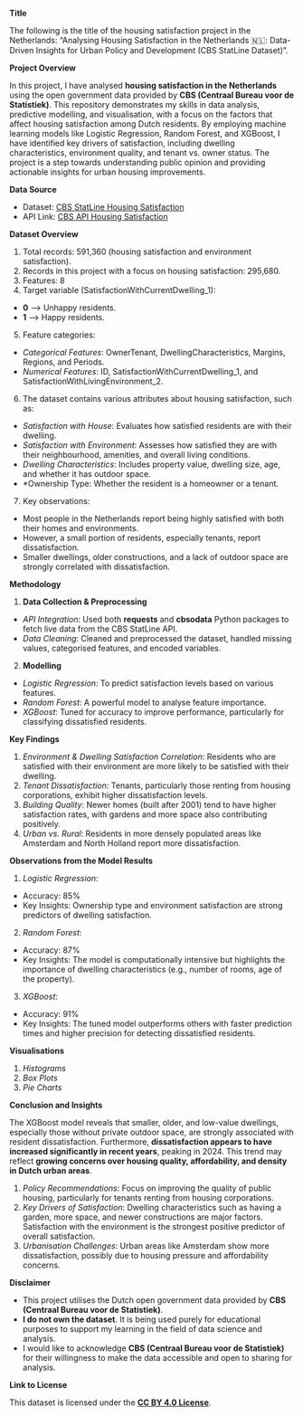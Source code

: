 **Title**

The following is the title of the housing satisfaction project in the Netherlands: “Analysing Housing Satisfaction in the Netherlands 🇳🇱: Data-Driven Insights for Urban Policy and Development (CBS StatLine Dataset)”.

**Project Overview**

In this project, I have analysed **housing satisfaction in the Netherlands** using the open government data provided by **CBS (Centraal Bureau voor de Statistiek)**. This repository demonstrates my skills in data analysis, predictive modelling, and visualisation, with a focus on the factors that affect housing satisfaction among Dutch residents. By employing machine learning models like Logistic Regression, Random Forest, and XGBoost, I have identified key drivers of satisfaction, including dwelling characteristics, environment quality, and tenant vs. owner status. The project is a step towards understanding public opinion and providing actionable insights for urban housing improvements.

**Data Source**

- Dataset: [CBS StatLine Housing Satisfaction](https://opendata.cbs.nl/statline/portal.html?_la=en&_catalog=CBS&tableId=84571ENG&_theme=1168)
- API Link: [CBS API Housing Satisfaction](https://opendata.cbs.nl/ODataApi/odata/84571ENG)

**Dataset Overview**

1) Total records: 591,360 (housing satisfaction and environment satisfaction).
2) Records in this project with a focus on housing satisfaction: 295,680.
3) Features: 8
4) Target variable (SatisfactionWithCurrentDwelling_1):
- **0** --> Unhappy residents.
- **1** --> Happy residents.
5) Feature categories:
- *Categorical Features*: OwnerTenant, DwellingCharacteristics, Margins, Regions, and Periods.
- *Numerical Features*: ID, SatisfactionWithCurrentDwelling_1, and SatisfactionWithLivingEnvironment_2.
6) The dataset contains various attributes about housing satisfaction, such as:
- *Satisfaction with House*: Evaluates how satisfied residents are with their dwelling.
- *Satisfaction with Environment*: Assesses how satisfied they are with their neighbourhood, amenities, and overall living conditions.
- *Dwelling Characteristics*: Includes property value, dwelling size, age, and whether it has outdoor space.
- *Ownership Type: Whether the resident is a homeowner or a tenant.
7) Key observations:
- Most people in the Netherlands report being highly satisfied with both their homes and environments.
- However, a small portion of residents, especially tenants, report dissatisfaction.
- Smaller dwellings, older constructions, and a lack of outdoor space are strongly correlated with dissatisfaction.

**Methodology**

1) **Data Collection & Preprocessing**
- *API Integration*: Used both **requests** and **cbsodata** Python packages to fetch live data from the CBS StatLine API.
- *Data Cleaning*: Cleaned and preprocessed the dataset, handled missing values, categorised features, and encoded variables.

2) **Modelling**
- *Logistic Regression*: To predict satisfaction levels based on various features.
- *Random Forest*: A powerful model to analyse feature importance.
- *XGBoost*: Tuned for accuracy to improve performance, particularly for classifying dissatisfied residents.

**Key Findings**

1) *Environment & Dwelling Satisfaction Correlation*: Residents who are satisfied with their environment are more likely to be satisfied with their dwelling.
2) *Tenant Dissatisfaction*: Tenants, particularly those renting from housing corporations, exhibit higher dissatisfaction levels.
3) *Building Quality*: Newer homes (built after 2001) tend to have higher satisfaction rates, with gardens and more space also contributing positively.
4) *Urban vs. Rural*: Residents in more densely populated areas like Amsterdam and North Holland report more dissatisfaction.

**Observations from the Model Results**

1) *Logistic Regression*:
- Accuracy: 85%
- Key Insights: Ownership type and environment satisfaction are strong predictors of dwelling satisfaction.

2) *Random Forest*:
- Accuracy: 87%
- Key Insights: The model is computationally intensive but highlights the importance of dwelling characteristics (e.g., number of rooms, age of the property).

3) *XGBoost*:
- Accuracy: 91%
- Key Insights: The tuned model outperforms others with faster prediction times and higher precision for detecting dissatisfied residents.

**Visualisations**

1) *Histograms*
2) *Box Plots*
3) *Pie Charts*

**Conclusion and Insights**

The XGBoost model reveals that smaller, older, and low-value dwellings, especially those without private outdoor space, are strongly associated with resident dissatisfaction. Furthermore, **dissatisfaction appears to have increased significantly in recent years**, peaking in 2024. This trend may reflect **growing concerns over housing quality, affordability, and density in Dutch urban areas**.

1) *Policy Recommendations*: Focus on improving the quality of public housing, particularly for tenants renting from housing corporations.
2) *Key Drivers of Satisfaction*: Dwelling characteristics such as having a garden, more space, and newer constructions are major factors. Satisfaction with the environment is the strongest positive predictor of overall satisfaction.
3) *Urbanisation Challenges*: Urban areas like Amsterdam show more dissatisfaction, possibly due to housing pressure and affordability concerns.

**Disclaimer**

- This project utilises the Dutch open government data provided by **CBS (Centraal Bureau voor de Statistiek)**.
- **I do not own the dataset**. It is being used purely for educational purposes to support my learning in the field of data science and analysis.
- I would like to acknowledge **CBS (Centraal Bureau voor de Statistiek)** for their willingness to make the data accessible and open to sharing for analysis.

**Link to License**

This dataset is licensed under the [**CC BY 4.0 License**](https://creativecommons.org/licenses/by/4.0/).
